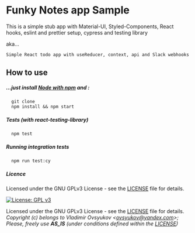 # Funky Notes app Sample

This is a simple stub app with Material-UI, Styled-Components, React hooks, eslint and prettier setup, cypress and testing library

aka...

`Simple React todo app with useReducer, context, api and Slack webhooks`

## How to use

##### ...just install [Node with npm](https://nodejs.org/) and :

```shell
  git clone
  npm install && npm start
```

##### Tests (with react-testing-library)

```shell
  npm test
```

##### Running integration tests

```shell
  npm run test:cy
```

##### Licence

Licensed under the GNU GPLv3 License - see the [LICENSE](LICENSE) file for details.

[![License: GPL v3](https://img.shields.io/badge/License-GPLv3-blue.svg)](LICENSE)

Licensed under the GNU GPLv3 License - see the [LICENSE](LICENSE) file for details.
_Copyright (c) belongs to Vladimir Ovsyukov <<ovsyukov@yandex.com>>; Please, freely use **AS_IS** (under conditions defined within the [LICENSE](LICENSE))_
